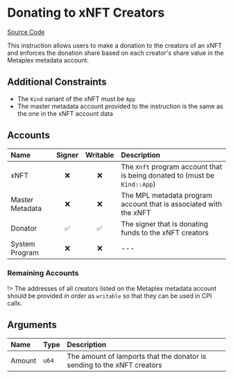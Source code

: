 # Donating to xNFT Creators

[Source Code](https://github.com/coral-xyz/xnft/blob/master/programs/xnft/src/instructions/donate.rs)

This instruction allows users to make a donation to the creators of an xNFT and enforces the donation share based on each creator's share value in the Metaplex metadata account.

## Additional Constraints

- The `Kind` variant of the xNFT must be `App`
- The master metadata account provided to the instruction is the same as the one in the xNFT account data

## Accounts

| Name            | Signer | Writable | Description                                                               |
| :-------------- | :----: | :------: | :------------------------------------------------------------------------ |
| xNFT            |   ❌   |    ❌    | The `Xnft` program account that is being donated to (must be `Kind::App`) |
| Master Metadata |   ❌   |    ❌    | The MPL metadata program account that is associated with the xNFT         |
| Donator         |   ✅   |    ✅    | The signer that is donating funds to the xNFT creators                    |
| System Program  |   ❌   |    ❌    | ---                                                                       |

### Remaining Accounts

!> The addresses of all creators listed on the Metaplex metadata account should be provided _in order_ as `writable` so that they can be used in CPI calls.

## Arguments

| Name   | Type  | Description                                                             |
| :----- | :---- | :---------------------------------------------------------------------- |
| Amount | `u64` | The amount of lamports that the donator is sending to the xNFT creators |
